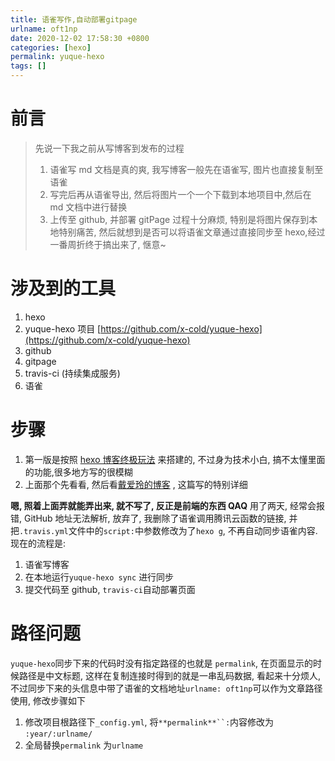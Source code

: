 ```yaml
---
title: 语雀写作,自动部署gitpage
urlname: oft1np
date: 2020-12-02 17:58:30 +0800
categories: [hexo]
permalink: yuque-hexo
tags: []
---
```


# 前言

> 先说一下我之前从写博客到发布的过程
>
> 1. 语雀写 md 文档是真的爽, 我写博客一般先在语雀写, 图片也直接复制至语雀
> 2. 写完后再从语雀导出, 然后将图片一个一个下载到本地项目中,然后在 md 文档中进行替换
> 3. 上传至 github, 并部署 gitPage
>    过程十分麻烦, 特别是将图片保存到本地特别痛苦, 然后就想到是否可以将语雀文章通过直接同步至 hexo,经过一番周折终于搞出来了, 惬意~

<!--more-->

# 涉及到的工具

1. hexo
1. yuque-hexo 项目 [https://github.com/x-cold/yuque-hexo](https://github.com/x-cold/yuque-hexo)
1. github
1. gitpage
1. travis-ci (持续集成服务)
1. 语雀

# 步骤

1. 第一版是按照 [hexo 博客终极玩法](https://www.yuque.com/u46795/blog/dlloc7#b740fe7a) 来搭建的, 不过身为技术小白, 搞不太懂里面的功能,很多地方写的很模糊
1. 上面那个先看看, 然后看[戴爱玲的博客](http://www.daiailing.cn/2020/02/22/yuque/%E4%B8%89%E3%80%81%E8%AF%AD%E9%9B%80%E5%86%99%E4%BD%9C%EF%BC%8C%E8%87%AA%E5%8A%A8%E9%83%A8%E7%BD%B2%E6%9C%8D%E5%8A%A1%E5%99%A8/) , 这篇写的特别详细

**嗯, 照着上面弄就能弄出来, 就不写了, 反正是前端的东西 QAQ**
用了两天, 经常会报错, GitHub 地址无法解析, 放弃了, 我删除了语雀调用腾讯云函数的链接, 并把`.travis.yml`文件中的`script:`中参数修改为了`hexo g`, 不再自动同步语雀内容.
现在的流程是:

1. 语雀写博客
1. 在本地运行`yuque-hexo sync` 进行同步
1. 提交代码至 github, `travis-ci`自动部署页面

# 路径问题

`yuque-hexo`同步下来的代码时没有指定路径的也就是 `permalink`, 在页面显示的时候路径是中文标题, 这样在复制连接时得到的就是一串乱码数据, 看起来十分烦人, 不过同步下来的头信息中带了语雀的文档地址`urlname: oft1np`可以作为文章路径使用, 修改步骤如下

1. 修改项目根路径下`_config.yml`, 将` **permalink**``: `内容修改为 `:year/:urlname/`
1. 全局替换`permalink` 为`urlname`
